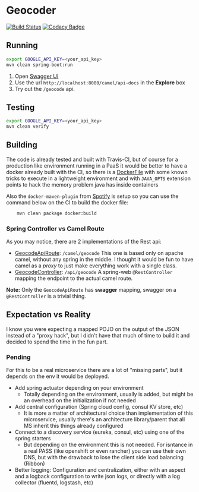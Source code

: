 # Geocoder

[![Build Status](https://travis-ci.org/Panthro/geocoder.svg?branch=master)](https://travis-ci.org/Panthro/geocoder)
[![Codacy Badge](https://api.codacy.com/project/badge/Grade/01464df5fe0a45169739b42b8a0a6f43)](https://www.codacy.com/app/panthro-rafael/geocoder?utm_source=github.com&amp;utm_medium=referral&amp;utm_content=Panthro/geocoder&amp;utm_campaign=Badge_Grade)


## Running

```bash
export GOOGLE_API_KEY=<your_api_key>
mvn clean spring-boot:run
```

1. Open [Swagger UI](http://petstore.swagger.io/)
2. Use the url `http://localhost:8080/camel/api-docs` in the __Explore__ box
3. Try out the `/geocode` api. 


## Testing

```bash
export GOOGLE_API_KEY=<your_api_key>
mvn clean verify
```


## Building

The code is already tested and built with Travis-CI, but of course for a production like environment 
running in a PaaS it would be better to have a docker already built with the CI, so there is a [DockerFile](./src/main/docker/DockerFile) 
with some known tricks to execute in a lightweight environment and with `JAVA_OPTS` extension points to hack the memory problem java has inside containers


Also the `docker-maven-plugin` from [Spotify](https://github.com/spotify/docker-maven-plugin) is setup so you can use the command below on the CI to build the docker file:
```bash
    mvn clean package docker:build
``` 


### Spring Controller vs Camel Route

As you may notice, there are 2 implementations of the Rest api:

- [GeocodeApiRoute](./src/main/java/com/geocoding/geocoder/routes/GeocodeApiRoute.java): `/camel/geocode` This one is based only on apache camel, without any spring in the middle. I thought it would be fun to have camel as a _proxy_ to just make everything work with a single class.
- [GeocodeController](./src/main/java/com/geocoding/geocoder/rest/GeocodeController.java):  `/api/geocode` A spring-web `@RestController` mapping the endpoint to the actual camel route.

__Note:__ Only the `GeocodeApiRoute` has __swagger__ mapping, swagger on a `@RestController` is a trivial thing.
 

## Expectation vs Reality

I know you were expecting a mapped POJO on the output of the JSON instead of a "proxy hack", but I didn't have that much of time to build it and decided to spend the time in the fun part.


### Pending
For this to be a real microservice there are a lot of "missing parts", but it depends on the env it would be deployed.

- Add spring actuator depending on your environment
    - Totally depending on the environment, usually is added, but might be an overhead on the initialization if not needed
- Add central configuration (Spring cloud config, consul KV store, etc)
    - It is more a matter of architectural choice than implementation of this microservice, usually there's an architecture library/parent that all MS inherit this things already configured
- Connect to a discovery service (eureka, consul, etc) using one of the spring starters
    - But depending on the environment this is not needed. For isntance in a real PASS (like openshift or even rancher) you can use their own DNS, but with the drawback to lose the client side load balancing (Ribbon)
- Better logging: Configuration and centralization, either with an aspect and a logback configuration to write json logs, or directly with a log collector (fluentd, logstash, etc)
 

